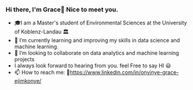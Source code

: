 ### Hi there, I'm Grace👋 Nice to meet you.
- 🎓I am a Master's student of Environmental Sciences at the University of Koblenz-Landau 🏛 
- 🌱 I’m currently learning and improving my skills in data science and machine learning.
- 👯 I’m looking to collaborate on data analytics and machine learning projects
- I always look forward to hearing from you. feel Free to say HI :smiley:
- 📫 How to reach me: :link:https://www.linkedin.com/in/onyinye-grace-ejimkonye/ 



<!--
**gracious136/gracious136** is a ✨ _special_ ✨ repository because its `README.md` (this file) appears on your GitHub profile.

Here are some ideas to get you started:

- 🔭 I’m currently working on ...
- 🌱 I’m currently learning ...
- 👯 I’m looking to collaborate on ...
- 🤔 I’m looking for help with ...
- 💬 Ask me about ...
- 📫 How to reach me: ...
- 😄 Pronouns: ...
- ⚡ Fun fact: ...
-->

